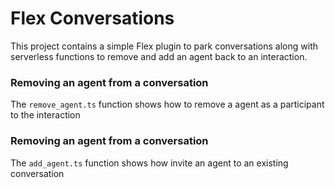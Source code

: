 # Flex Conversations
This project contains a simple Flex plugin to park conversations along with serverless functions to remove and add an agent back to an interaction.

### Removing an agent from a conversation
The `remove_agent.ts` function shows how to remove a agent as a participant to the interaction

### Removing an agent from a conversation
The `add_agent.ts` function shows how invite an agent to an existing conversation
